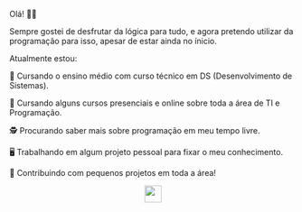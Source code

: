 Olá! 🖖🏻

Sempre gostei de desfrutar da lógica para tudo, e agora pretendo utilizar da programação para isso, apesar de estar ainda no ínicio.

Atualmente estou:



📘 Cursando o ensino médio com curso técnico em DS (Desenvolvimento de Sistemas).

📘 Cursando alguns cursos presenciais e online sobre toda a área de TI e Programação.

🕵️‍ Procurando saber mais sobre programação em meu tempo livre.

🖥️ Trabalhando em algum projeto pessoal para fixar o meu conhecimento.

💭 Contribuindo com pequenos projetos em toda a área!


<center>
	 <a href="alison.carvalho@etec.sp.gov.br"><img src="img_readme/ol.png" style="width: 1px; height: 1px;" /></a>
	 <a href="https://www.linkedin.com/in/alisonchs/"><img src="img_readme/in.png" style="width: 30px; height: 30px;" /></a>
</center>
